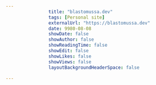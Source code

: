 ---
                title: "blastomussa.dev"
                tags: [Personal site]
                externalUrl: "https://blastomussa.dev"
                date: 9980-08-08
                showDate: false
                showAuthor: false
                showReadingTime: false
                showEdit: false
                showLikes: false
                showViews: false
                layoutBackgroundHeaderSpace: false
                ---
